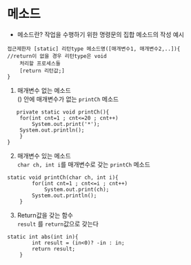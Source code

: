 # 메소드
- 메소드란? 작업을 수행하기 위한 명령문의 집합
메소드의 작성 예시
```
접근제한자 [static] 리턴type 메소드명([매개변수1, 매개변수2,..]){ 
//return이 없을 경우 리턴type은 void
	처리할 프로세스들
	[return 리턴값;]
}
```
1. 매개변수 없는 메소드  
() 안에 매개변수가 없는 ```printCh``` 메소드
```
   private static void printCh(){
	for(int cnt=1 ; cnt<=20 ; cnt++)
		System.out.print('*');
	System.out.println();
    }
}
```

2. 매개변수 있는 메소드  
```char ch, int i```를 매개변수로 갖는 ```printCh``` 메소드
```
static void printCh(char ch, int i){
		for(int cnt=1 ; cnt<=i ; cnt++)
			System.out.print(ch);
		System.out.println();
    }
```
3. Return값을 갖는 함수  
```result``` 를 ```return```값으로 갖는다
```
static int abs(int in){
		int result = (in<0)? -in : in;
		return result;
	}
```